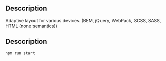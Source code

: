## Desccription
Adaptive layout for various devices. (BEM, jQuery, WebPack, SCSS, SASS, HTML (none semantics))

## Desccription

`
npm run start
`
